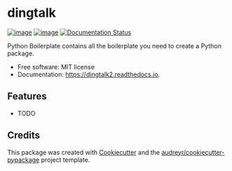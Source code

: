 # dingtalk

[![image](https://img.shields.io/pypi/v/dingtalk2.svg)](https://pypi.python.org/pypi/dingtalk2)
[![image](https://img.shields.io/travis/bopo/dingtalk2.svg)](https://travis-ci.com/bopo/dingtalk2)
[![Documentation Status](https://readthedocs.org/projects/dingtalk2/badge/?version=latest)](https://dingtalk2.readthedocs.io/en/latest/?version=latest)

Python Boilerplate contains all the boilerplate you need to create a
Python package.

-   Free software: MIT license
-   Documentation: <https://dingtalk2.readthedocs.io>.

## Features

-   TODO

## Credits

This package was created with
[Cookiecutter](https://github.com/audreyr/cookiecutter) and the
[audreyr/cookiecutter-pypackage](https://github.com/audreyr/cookiecutter-pypackage)
project template.
